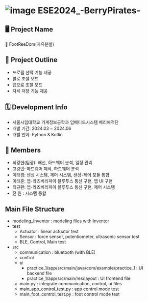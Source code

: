 # ![image](https://github.com/Leetaegyeom/ESE2024_BerryPirates/assets/117874932/9745f17a-75bd-40f1-967a-e133a6a404b4) ESE2024_-BerryPirates-
## 🖥 Project Name
🦶 FootReeDom(자유분발)

## 📃 Project Outline
+ 프로필 선택 기능 제공
+ 발로 조절 모드
+ 앱으로 조절 모드
+ 자세 저장 기능 제공

## 🗓 Development Info
* 서울시립대학교 기계정보공학과 임베디드시스템 베리해적단
* 개발 기간: 2024.03 ~ 2024.06
* 개발 언어: Python & Kotlin
  
## 👥 Members
* 최강현(팀장): 배선, 하드웨어 분석, 일정 관리
* 고강민: 하드웨어 제작, 하드웨어 분석
* 이태겸: 센싱 시스템, 제어 시스템, 센싱-제어 모듈 통합
* 이태훈: 앱-라즈베리파이 블루투스 통신 구현, 앱 UI 구현
* 최규환: 앱-라즈베리파이 블루투스 통신 구현, 제어 시스템
* 전  원 : 시스템 통합

## Main File Structure
+ modeling_Inventor : modeling files with Inventor
+ test
  * Actuator : linear actuator test
  * Sensor : force sensor, potentiometer, ultrasonic sensor test
  * BLE, Control, Main test
+ src
  * communication : bluetooth (with BLE)
  * control
  * ui
    - practice_1/app/src/main/java/com/example/practice_1 : UI backend file
    - practice_1/app/src/main/res/layout : UI frontend file
  * main.py : integrate communication, control, ui files
  * main_app_control_test.py : app control mode test
  * main_foot_control_test.py : foot control  mode test
  
